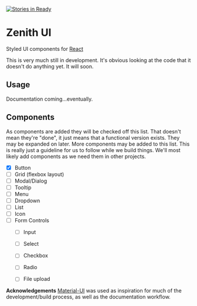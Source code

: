 [![Stories in Ready](https://badge.waffle.io/Opentrace/zenith-ui.png?label=ready&title=Ready)](https://waffle.io/Opentrace/zenith-ui?utm_source=badge)
# Zenith UI
Styled UI components for [React][react]

This is very much still in development. It's obvious looking at the code that it doesn't do anything yet. It will soon.

## Usage
Documentation coming...eventually.

## Components
As components are added they will be checked off this list. That doesn't mean they're "done", it just means that a functional version exists. They may be expanded on later. More components may be added to this list. This is really just a guideline for us to follow while we build things. We'll most likely add components as we need them in other projects.

- [x] Button
- [ ] Grid (flexbox layout)
- [ ] Modal/Dialog
- [ ] Tooltip
- [ ] Menu
- [ ] Dropdown
- [ ] List
- [ ] Icon
- [ ] Form Controls
  - [ ] Input
  - [ ] Select
  - [ ] Checkbox
  - [ ] Radio
  - [ ] File upload


**Acknowledgements**
[Material-UI][material-ui] was used as inspiration for much of the development/build process, as well as the documentation workflow.

[react]: http://facebook.github.io/react/
[material-ui]: http://www.material-ui.com/
